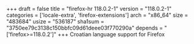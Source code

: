+++
draft = false
title = "firefox-hr 118.0.2-1"
version = "118.0.2-1"
categories = ['locale-extra', 'firefox-extensions']
arch = "x86_64"
size = "483684"
usize = "536187"
sha1sum = "3750ee79c3138c150bbfc09d61deee03f770290a"
depends = "['firefox>=118.0.2']"
+++
Croatian language support for Firefox